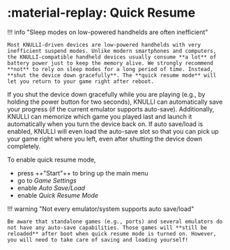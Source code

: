 # :material-replay: Quick Resume

!!! info "Sleep modes on low-powered handhelds are often inefficient"

    Most KNULLI-driven devices are low-powered handhelds with very inefficient suspend modes. Unlike modern smartphones and computers, the KNULLI-compatible handheld devices usually consume **a lot** of battery power just to keep the memory alive. We strongly recommend **not** to rely on sleep modes for a long period of time. Instead, **shut the device down gracefully**. The **quick resume mode** will let you return to your game right after reboot.


If you shut the device down gracefully while you are playing (e.g., by holding the power button for two seconds), KNULLI can automatically save your progress (if the current emulator supports auto-save). Additionally, KNULLI can memorize which game you played last and launch it automatically when you turn the device back on. If auto save/load is enabled, KNULLI will even load the auto-save slot so that you can pick up your game right where you left, even after shutting the device down completely.

To enable quick resume mode,

* press ++"Start"++ to bring up the main menu
* go to *Game Settings*
* enable *Auto Save/Load*
* enable *Quick Resume Mode*

!!! warning "Not every emulator/system supports auto save/load"

    Be aware that standalone games (e.g., ports) and several emulators do not have any auto-save capabilities. Those games will **still be reloaded** after boot when quick resume mode is turned on. However, you will need to take care of saving and loading yourself!